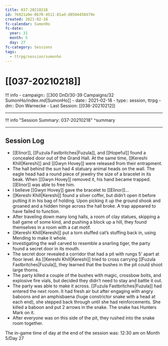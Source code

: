 ```yaml
---
title: 037-20210218
id: 76921a9e-0b70-4511-81ad-d0504458479e
created: 2021-02-18
fc-calendar: SumonHo
fc-date:
  year: 31
  month: 5
  day: 27
fc-category: Sessions
tags:
  - ttrpg/session/sumonho
---
```


# [[037-20210218]]

!!! info
    - campaign:: [[300 DnD/30-39 Campaigns/32 SumonHo/index.md|SumonHo]]
    - date:: 2021-02-18
    - type:: session, ttrpg
    - dm:: Don Warnecke
    - Last Session: [[036-20210212]]


---

!!! info "Session Summary: 037-20210218"
    ^summary

---

## Session Log


- [[Elinor]], [[Fuzula Fastbritches|Fuzula]], and [[Hopeful]] found a concealed door out of the Grand Hall. At the same time, [[Kereshi Khill|Kereshi]] and [[Gwyn Hovey]] were released from their entrapment.
- The hall behind the sun had 4 statuary animal heads on the wall. The eagle head had a round piece of jewelry the size of a bracelet in its beak. When [[Gwyn Hovey]] removed it, his hand became trapped. [[Elinor]] was able to free him.
-  I believe [[Gwyn Hovey]] gave the bracelet to [[Elinor]]…
- [[Kereshi Khill|Kereshi]] found a silver coffer, but didn’t open it before putting it in his bag of holding. Upon picking it up the ground shook and groaned and a hidden hinge across the hall broke. A trap appeared to have failed to function.
- After traveling down many long halls, a room of clay statues, skipping a ball game of some kind, and pushing a block up a hill, they found themselves in a room with a cat motif.
- [[Kereshi Khill|Kereshi]] put a torn stuffed cat’s stuffing back in, using Mending to make it whole.
- Investigating the wall carved to resemble a snarling tiger, the party found a secret door in its mouth.
- The secret door revealed a corridor that had a pit with rungs 5’ apart at floor level. As [[Kereshi Khill|Kereshi]] tried to cross carrying [[Fuzula Fastbritches|Fuzula]], they learned that the bushes in the pit could shoot large thorns.
- The party killed a couple of the bushes with magic, crossbow bolts, and explosive fire vials, but decided they didn’t need to stay and battle it out.
- The party was able to make it across. [[Fuzula Fastbritches|Fuzula]] had entered the next room. It had fresh air but after engaging with angry baboons and an amphisbaena (huge constrictor snake with a head at each end), she stepped back through until she had reinforcements. She killed a baboon and put 2 arrows in the snake. The snake has Hunters Mark on it.
- After everyone was on this side of the pit, they rushed into the snake room together.
   

The in-game time of day at the end of the session was: 12:30 am on Month 5/Day 27
